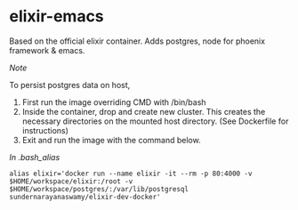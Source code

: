 # elixir-emacs
Based on the official elixir container. 
Adds postgres, node for phoenix framework & emacs.

*Note*

To persist postgres data on host,

1. First run the image overriding CMD with /bin/bash
2. Inside the container, drop and create new cluster. This creates the necessary directories on the mounted host directory. (See Dockerfile for instructions)
3. Exit and run the image with the command below.

*In .bash_alias*
```
alias elixir='docker run --name elixir -it --rm -p 80:4000 -v $HOME/workspace/elixir:/root -v $HOME/workspace/postgres/:/var/lib/postgresql sundernarayanaswamy/elixir-dev-docker'
```


